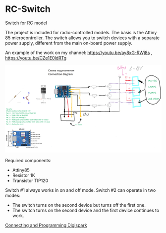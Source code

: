 # RC-Switch
 Switch for RC model

The project is included for radio-controlled models. The basis is the Attiny 85 microcontroller. The switch allows you to switch devices with a separate power supply, different from the main on-board power supply.

An example of the work on my channel: https://youtu.be/ay8xG-RWj8s , https://youtu.be/CZe1E0ldRTg

![Screenshot](picgitt.png)

Required components:
 - Attiny85       
 - Resistor 1K      
 - Transistor TIP120    

Switch #1 always works in on and off mode. 
Switch #2 can operate in two modes:
 - The switch turns on the second device but turns off the first one.
 - The switch turns on the second device and the first device continues to work.

[Connecting and Programming Digispark](http://digistump.com/wiki/digispark/tutorials/connecting)
